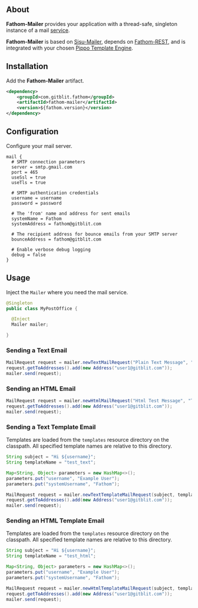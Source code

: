 ## About

**Fathom-Mailer** provides your application with a thread-safe, singleton instance of a mail [service](services.md).

**Fathom-Mailer** is based on [Sisu-Mailer](https://github.com/sonatype/sisu-mailer), depends on [Fathom-REST](rest.md), and is integrated
with your chosen [Pippo Template Engine](rest/#template-engines).

## Installation

Add the **Fathom-Mailer** artifact.

```xml
<dependency>
    <groupId>com.gitblit.fathom</groupId>
    <artifactId>fathom-mailer</artifactId>
    <version>${fathom.version}</version>
</dependency>
```

## Configuration

Configure your mail server.

```hocon
mail {
  # SMTP connection parameters
  server = smtp.gmail.com
  port = 465
  useSsl = true
  useTls = true

  # SMTP authentication credentials
  username = username
  password = password

  # The 'from' name and address for sent emails
  systemName = Fathom
  systemAddress = fathom@gitblit.com

  # The recipient address for bounce emails from your SMTP server
  bounceAddress = fathom@gitblit.com

  # Enable verbose debug logging
  debug = false
}
```

## Usage

Inject the `Mailer` where you need the mail service.

```java
@Singleton
public class MyPostOffice {

  @Inject
  Mailer mailer;

}
```

### Sending a Text Email

```java
MailRequest request = mailer.newTextMailRequest("Plain Text Message", "This is a plain text message");
request.getToAddresses().add(new Address("user1@gitblit.com"));
mailer.send(request);
```

### Sending an HTML Email

```java
MailRequest request = mailer.newHtmlMailRequest("Html Test Message", "This is a <b>text/html</b> message");
request.getToAddresses().add(new Address("user1@gitblit.com"));
mailer.send(request);
```

### Sending a Text Template Email

Templates are loaded from the `templates` resource directory on the classpath.  All specified template names are relative to this directory.

```java
String subject = "Hi ${username}";
String templateName = "test_text";

Map<String, Object> parameters = new HashMap<>();
parameters.put("username", "Example User");
parameters.put("systemUsername", "Fathom");

MailRequest request = mailer.newTextTemplateMailRequest(subject, templateName, parameters);
request.getToAddresses().add(new Address("user1@gitblit.com"));
mailer.send(request);
```

### Sending an HTML Template Email

Templates are loaded from the `templates` resource directory on the classpath.  All specified template names are relative to this directory.

```java
String subject = "Hi ${username}";
String templateName = "test_html";

Map<String, Object> parameters = new HashMap<>();
parameters.put("username", "Example User");
parameters.put("systemUsername", "Fathom");

MailRequest request = mailer.newHtmlTemplateMailRequest(subject, templateName, parameters);
request.getToAddresses().add(new Address("user1@gitblit.com"));
mailer.send(request);
```
